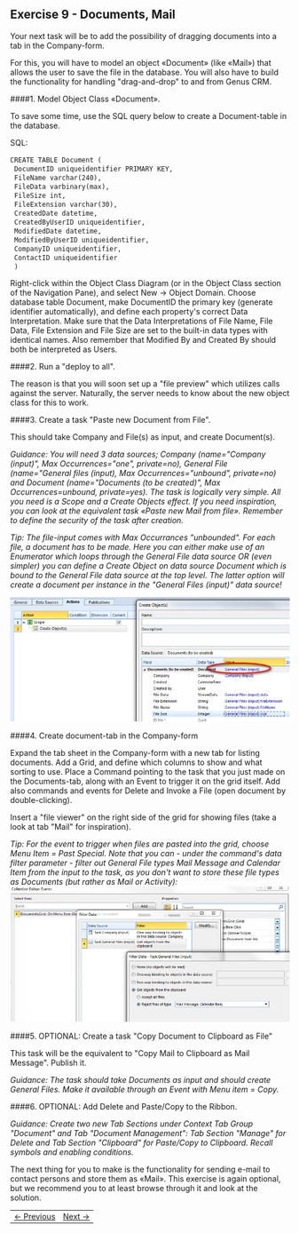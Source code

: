 ## Exercise 9 - Documents, Mail
Your next task will be to add the possibility of dragging documents into a tab in the Company-form.

For this, you will have to model an object «Document» (like «Mail») that allows the user to save the file in the database. You will also have to build the functionality for handling "drag-and-drop" to and from Genus CRM.

####1. Model Object Class «Document».

To save some time, use the SQL query below to create a Document-table in the database.
   
SQL: 

```
CREATE TABLE Document (
 DocumentID uniqueidentifier PRIMARY KEY,
 FileName varchar(240), 
 FileData varbinary(max), 
 FileSize int, 
 FileExtension varchar(30), 
 CreatedDate datetime, 
 CreatedByUserID uniqueidentifier, 
 ModifiedDate datetime, 
 ModifiedByUserID uniqueidentifier, 
 CompanyID uniqueidentifier,
 ContactID uniqueidentifier
 )
```

Right-click within the Object Class Diagram (or in the Object Class section of the Navigation Pane), and select New -> Object Domain. Choose database table Document, make DocumentID the primary key (generate identifier automatically), and define each property's correct Data Interpretation. Make sure that the Data Interpretations of File Name, File Data, File Extension and File Size are set to the built-in data types with identical names. Also remember that Modified By and Created By should both be interpreted as Users.
   
####2. Run a "deploy to all".

The reason is that you will soon set up a "file preview" which utilizes calls against the server. Naturally, the server needs to know about the new object class for this to work.

####3. Create a task "Paste new Document from File". 

This should take Company and File(s) as input, and create Document(s).

*Guidance: You will need 3 data sources; Company (name="Company (input)", Max Occurrences="one", private=no), General File (name="General files (input), Max Occurrences="unbound", private=no) and Document (name="Documents (to be created)", Max Occurrences=unbound, private=yes). The task is logically very simple. All you need is a Scope and a Create Objects effect. If you need inspiration, you can look at the equivalent task «Paste new Mail from file». Remember to define the security of the task after creation.*

*Tip: The file-input comes with Max Occurrances "unbounded". For each file, a document has to be made. Here you can either make use of an Enumerator which loops through the General File data source OR (even simpler) you can define a Create Object on data source Document which is bound to the General File data source at the top level. The latter option will create a document per instance in the "General Files (input)" data source!*

![oppg8fig1.JPG](media/oppg8fig1.JPG)

####4. Create document-tab in the Company-form

Expand the tab sheet in the Company-form with a new tab for listing documents. Add a Grid, and define which columns to show and what sorting to use. Place a Command pointing to the task that you just made on the Documents-tab, along with an Event to trigger it on the grid itself. Add also commands and events for Delete and Invoke a File (open document by double-clicking).

Insert a "file viewer" on the right side of the grid for showing files (take a look at tab "Mail" for inspiration).

*Tip: For the event to trigger when files are pasted into the grid, choose Menu Item = Past Special. Note that you can - under the command's data filter parameter - filter out General File types Mail Message and Calendar Item from the input to the task, as you don't want to store these file types as Documents (but rather as Mail or Activity):*
![oppg8fig2.JPG](media/oppg8fig2.JPG)

####5. OPTIONAL: Create a task "Copy Document to Clipboard as File"

This task will be the equivalent to "Copy Mail to Clipboard as Mail Message". Publish it.

*Guidance: The task should take Documents as input and should create General Files. Make it available through an Event with Menu item = Copy.*

####6. OPTIONAL: Add Delete and Paste/Copy to the Ribbon.

*Guidance: Create two new Tab Sections under Context Tab Group "Document" and Tab "Document Management": Tab Section "Manage" for Delete and Tab Section "Clipboard" for Paste/Copy to Clipboard. Recall symbols and enabling conditions.*
   
The next thing for you to make is the functionality for sending e-mail to contact persons and store them as «Mail». This exercise is again optional, but we recommend you to at least browse through it and look at the solution.
   
<table>
   <tr><td><a href="exercise-08.md"><- Previous</a></td><td align="right"><a href="exercise-10.md">Next -></a></td></tr>
</table>
